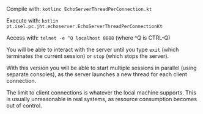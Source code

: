 Compile with: `kotlinc EchoServerThreadPerConnection.kt`

Execute with: `kotlin pt.isel.pc.jht.echoserver.EchoServerThreadPerConnectionKt`

Access with: `telnet -e ^Q localhost 8888`
   (where ^Q is CTRL-Q)

You will be able to interact with the server until you type `exit` (which terminates the current session) or `stop` (which stops the server).

With this version you will be able to start multiple sessions in parallel (using separate consoles), as the server launches a new thread for each client connection.

The limit to client connections is whatever the local machine supports. This is usually unreasonable in real systems, as resource consumption becomes out of control.
